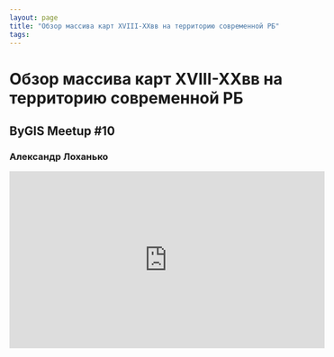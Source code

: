 ```yaml
---
layout: page
title: "Обзор массива карт XVIII-XXвв на территорию современной РБ"
tags:
---
```



# Обзор массива карт XVIII-XXвв на территорию современной РБ
## ByGIS Meetup #10
### Александр Лоханько

<iframe width="560" height="315" src="https://www.youtube.com/embed/KyQw4RM6L5Q" frameborder="0" allow="accelerometer; autoplay; encrypted-media; gyroscope; picture-in-picture" allowfullscreen></iframe>
